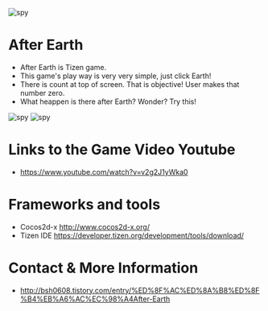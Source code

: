 ![spy](http://cfile4.uf.tistory.com/image/256A6A4F567BF49019159C)

# After Earth

   * After Earth is Tizen game. 
   * This game's play way is very very simple, just click Earth!
   * There is count at top of screen. That is objective! User makes that number zero. 
   * What heappen is there after Earth? Wonder? Try this!
 
  ![spy](http://cfile29.uf.tistory.com/image/26411C4E567BF4A515A68D)
  ![spy](http://cfile30.uf.tistory.com/image/2534FB4E567BF4A7204DF8)

  # Links to the Game Video Youtube
 
   * https://www.youtube.com/watch?v=v2g2J1yWka0
 
  # Frameworks and tools
 
   * Cocos2d-x http://www.cocos2d-x.org/
   * Tizen IDE https://developer.tizen.org/development/tools/download/

  # Contact & More Information
   * http://bsh0608.tistory.com/entry/%ED%8F%AC%ED%8A%B8%ED%8F%B4%EB%A6%AC%EC%98%A4After-Earth
